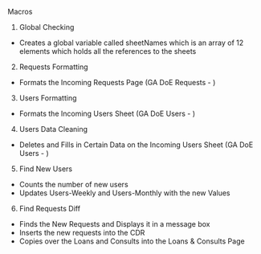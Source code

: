 Macros 
1. Global Checking
- Creates a global variable called sheetNames which is an array of 12 elements which holds all the references to the sheets

2. Requests Formatting
- Formats the Incoming Requests Page (GA DoE Requests - <DATE>)


3. Users Formatting
- Formats the Incoming Users Sheet (GA DoE Users - <DATE>)

4. Users Data Cleaning
- Deletes and Fills in Certain Data on the Incoming Users Sheet (GA DoE Users - <DATE>)


5. Find New Users
- Counts the number of new users
- Updates Users-Weekly and Users-Monthly with the new Values


6. Find Requests Diff
- Finds the New Requests and Displays it in a message box
- Inserts the new requests into the CDR
- Copies over the Loans and Consults into the Loans & Consults Page


